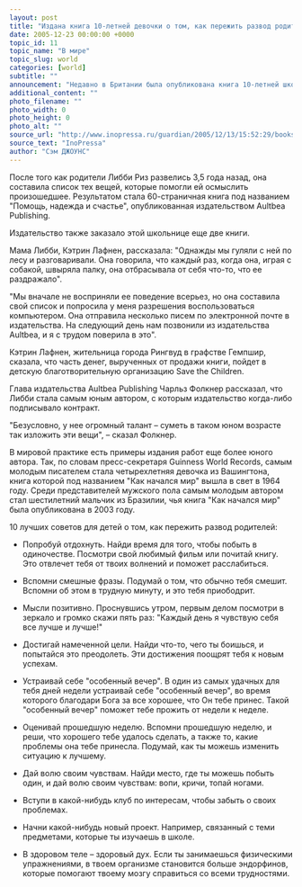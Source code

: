 ```yaml
---
layout: post
title: "Издана книга 10-летней девочки о том, как пережить развод родителей"
date: 2005-12-23 00:00:00 +0000
topic_id: 11
topic_name: "В мире"
topic_slug: world
categories: [world]
subtitle: ""
announcement: "Недавно в Британии была опубликована книга 10-летней школьницы – с советами детям, которые хотели бы легче пережить развод своих родителей."
additional_content: ""
photo_filename: ""
photo_width: 0
photo_height: 0
photo_alt: ""
source_url: "http://www.inopressa.ru/guardian/2005/12/13/15:52:29/books"
source_text: "InoPressa"
author: "Сэм ДЖОУНС"
---
```

После того как родители Либби Риз развелись 3,5 года назад, она составила список тех вещей, которые помогли ей осмыслить произошедшее. Результатом стала 60-страничная книга под названием "Помощь, надежда и счастье", опубликованная издательством Aultbea Publishing.

Издательство также заказало этой школьнице еще две книги.

Мама Либби, Кэтрин Лафнен, рассказала: "Однажды мы гуляли с ней по лесу и разговаривали. Она говорила, что каждый раз, когда она, играя с собакой, швыряла палку, она отбрасывала от себя что-то, что ее раздражало".

"Мы вначале не восприняли ее поведение всерьез, но она составила свой список и попросила у меня разрешения воспользоваться компьютером. Она отправила несколько писем по электронной почте в издательства. На следующий день нам позвонили из издательства Aultbea, и я с трудом поверила в это".

Кэтрин Лафнен, жительница города Рингвуд в графстве Гемпшир, сказала, что часть денег, вырученных от продажи книги, пойдет в детскую благотворительную организацию Save the Children.

Глава издательства Aultbea Publishing Чарльз Фолкнер рассказал, что Либби стала самым юным автором, с которым издательство когда-либо подписывало контракт.

"Безусловно, у нее огромный талант – суметь в таком юном возрасте так изложить эти вещи", – сказал Фолкнер.

В мировой практике есть примеры издания работ еще более юного автора. Так, по словам пресс-секретаря Guinness World Records, самым молодым писателем стала четырехлетняя девочка из Вашингтона, книга которой под названием "Как начался мир" вышла в свет в 1964 году. Среди представителей мужского пола самым молодым автором стал шестилетний мальчик из Бразилии, чья книга "Как начался мир" была опубликована в 2003 году.

10 лучших советов для детей о том, как пережить развод родителей:

- Попробуй отдохнуть. Найди время для того, чтобы побыть в одиночестве. Посмотри свой любимый фильм или почитай книгу. Это отвлечет тебя от твоих волнений и поможет расслабиться.

- Вспомни смешные фразы. Подумай о том, что обычно тебя смешит. Вспомни об этом в трудную минуту, и это тебя приободрит.

- Мысли позитивно. Проснувшись утром, первым делом посмотри в зеркало и громко скажи пять раз: "Каждый день я чувствую себя все лучше и лучше!"

- Достигай намеченной цели. Найди что-то, чего ты боишься, и попытайся это преодолеть. Эти достижения поощрят тебя к новым успехам.

- Устраивай себе "особенный вечер". В один из самых удачных для тебя дней недели устраивай себе "особенный вечер", во время которого благодари Бога за все хорошее, что Он тебе принес. Такой "особенный вечер" поможет тебе прожить от недели к неделе.

- Оценивай прошедшую неделю. Вспомни прошедшую неделю, и реши, что хорошего тебе удалось сделать, а также то, какие проблемы она тебе принесла. Подумай, как ты можешь изменить ситуацию к лучшему.

- Дай волю своим чувствам. Найди место, где ты можешь побыть один, и дай волю своим чувствам: вопи, кричи, топай ногами.

- Вступи в какой-нибудь клуб по интересам, чтобы забыть о своих проблемах.

- Начни какой-нибудь новый проект. Например, связанный с теми предметами, которые ты изучаешь в школе.

- В здоровом теле – здоровый дух. Если ты занимаешься физическими упражнениями, в твоем организме становится больше эндорфинов, которые помогают твоему мозгу справиться со всеми трудностями.
